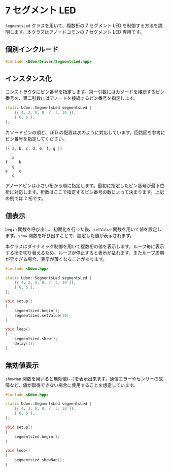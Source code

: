 # 7 セグメント LED

`SegmentsLed` クラスを用いて、複数桁の 7 セグメント LED を制御する方法を説明します。本クラスはアノードコモンの 7 セグメント LED 専用です。

## 個別インクルード

```cpp
#include <Udon/Driver/SegmentsLed.hpp>
```

## インスタンス化

コンストラクタにピン番号を指定します。第一引数にはカソードを接続するピン番号を、第二引数にはアノードを接続するピン番号を指定します。

```cpp
static Udon::SegmentsLed segmentsLed {
    {{ 4, 2, 9, 8, 7, 3, 10 }},
    { 6, 5 },
};
```

カソードピンの順と、LED の配置は次のように対応しています。回路図を参考にピン番号を指定してください。

```cpp
{{ a, b, c, d, e, f, g }}
```

```
   a
f     b
   g
e     c
   d
```

アノードピンは小さい桁から順に指定します。最初に指定したピン番号が最下位桁に対応します。桁数はここで指定するピン番号の数によって決まります。上記の例では 2 桁です。

## 値表示

`begin` 関数を呼び出し、初期化を行った後、`setValue` 関数を用いて値を設定します。`show` 関数を呼び出すことで、設定した値が表示されます。

本クラスはダイナミック制御を用いて複数桁の値を表示します。ループ毎に表示する桁を切り替えるため、ループが停止すると表示が乱れます。またループ周期が早すぎる場合、表示が薄くなることがあります。

```cpp
#include <Udon.hpp>

static Udon::SegmentsLed segmentsLed {
    {{ 4, 2, 9, 8, 7, 3, 10 }},
    { 6, 5 },
};

void setup()
{
    segmentsLed.begin();
    segmentsLed.setValue(10);
}

void loop()
{
    segmentsLed.show();
    delay(1);
}
```

## 無効値表示

`showNan` 関数を用いると無効値(`--`)を表示出来ます。通信エラーやセンサーの故障など、値が取得できない場合に使用することを想定しています。

```cpp
#include <Udon.hpp>

static Udon::SegmentsLed segmentsLed {
    {{ 4, 2, 9, 8, 7, 3, 10 }},
    { 6, 5 },
};

void setup()
{
    segmentsLed.begin();
}

void loop()
{
    segmentsLed.showNan();
}
```

